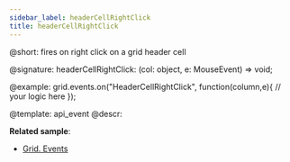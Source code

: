 ```yaml
---
sidebar_label: headerCellRightClick
title: headerCellRightClick
---          
```


@short: fires on right click on a grid header cell

@signature: headerCellRightClick: (col: object, e: MouseEvent) => void;

<!-- @params:
- column		object		an object with a column configuration
- e				Event		a native event object -->

@example:
grid.events.on("HeaderCellRightClick", function(column,e){
    // your logic here
});


@template: api_event
@descr:

**Related sample**:
- [Grid. Events](https://snippet.dhtmlx.com/9zeyp4ds)


